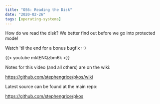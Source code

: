 ```yaml
---
title: "OS6: Reading the Disk"
date: "2020-02-26"
tags: [operating-systems]
---
```


How do we read the disk? We better find out before we go into protected mode!

Watch 'til the end for a bonus bugfix :-)

<!--truncate-->

{{< youtube mktENQzbm6k >}}

Notes for this video (and all others) are on the wiki:

<https://github.com/stephengrice/pkos/wiki>

Latest source can be found at the main repo:

<https://github.com/stephengrice/pkos>
